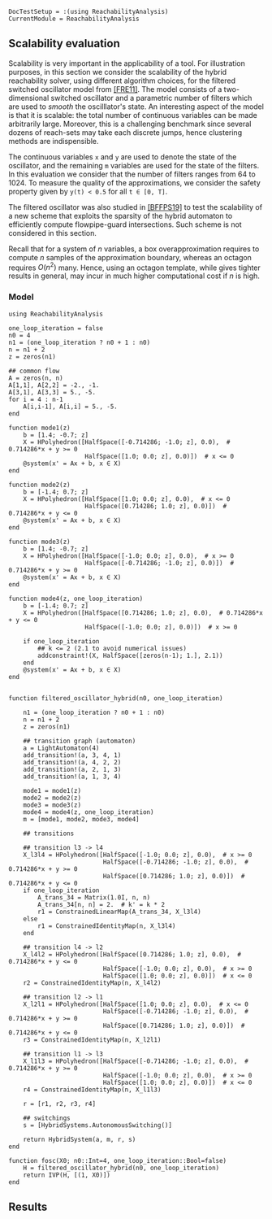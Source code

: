 ```@meta
DocTestSetup = :(using ReachabilityAnalysis)
CurrentModule = ReachabilityAnalysis
```

## Scalability evaluation

Scalability is very important in the applicability of a tool. For illustration
purposes, in this section we consider the scalability of the hybrid reachability
solver, using different algorithm choices, for the filtered switched oscillator
model from [[FRE11]](@ref). The model consists of a two-dimensional switched oscillator
and a parametric number of filters which are used to *smooth* the oscilllator's state.
An interesting aspect of the model is that it is scalable: the total number of continuous
variables can be made arbitrarily large. Moreover, this is a challenging benchmark
since several dozens of reach-sets may take each discrete jumps, hence clustering methods are indispensible.

The continuous variables ``x`` and ``y`` are used to denote the state of the oscillator,
and the remaining ``m`` variables are used for the state of the filters.
In this evaluation we consider that the number of filters ranges from 64 to 1024.
To measure the quality of the approximations, we consider the safety property given
by ``y(t) < 0.5`` for all ``t ∈ [0, T]``.

The filtered oscillator was also studied in [[BFFPS19]](@ref) to test the scalability
of a new scheme that exploits the sparsity of the hybrid automaton to efficiently
compute flowpipe-guard intersections. Such scheme is not considered in this section.

Recall that for a system of $n$ variables, a box overapproximation requires to
compute $n$ samples of the approximation boundary, whereas an octagon requires
$O(n^2)$ many. Hence, using an octagon template, while gives tighter results
in general, may incur in much higher computational cost if $n$ is high.

### Model

```@example filtered_oscillator
using ReachabilityAnalysis

one_loop_iteration = false
n0 = 4
n1 = (one_loop_iteration ? n0 + 1 : n0)
n = n1 + 2
z = zeros(n1)

## common flow
A = zeros(n, n)
A[1,1], A[2,2] = -2., -1.
A[3,1], A[3,3] = 5., -5.
for i = 4 : n-1
    A[i,i-1], A[i,i] = 5., -5.
end

function mode1(z)
    b = [1.4; -0.7; z]
    X = HPolyhedron([HalfSpace([-0.714286; -1.0; z], 0.0),  # 0.714286*x + y >= 0
                     HalfSpace([1.0; 0.0; z], 0.0)])  # x <= 0
    @system(x' = Ax + b, x ∈ X)
end

function mode2(z)
    b = [-1.4; 0.7; z]
    X = HPolyhedron([HalfSpace([1.0; 0.0; z], 0.0),  # x <= 0
                     HalfSpace([0.714286; 1.0; z], 0.0)])  # 0.714286*x + y <= 0
    @system(x' = Ax + b, x ∈ X)
end

function mode3(z)
    b = [1.4; -0.7; z]
    X = HPolyhedron([HalfSpace([-1.0; 0.0; z], 0.0),  # x >= 0
                     HalfSpace([-0.714286; -1.0; z], 0.0)])  # 0.714286*x + y >= 0
    @system(x' = Ax + b, x ∈ X)
end

function mode4(z, one_loop_iteration)
    b = [-1.4; 0.7; z]
    X = HPolyhedron([HalfSpace([0.714286; 1.0; z], 0.0),  # 0.714286*x + y <= 0
                     HalfSpace([-1.0; 0.0; z], 0.0)])  # x >= 0

    if one_loop_iteration
        ## k <= 2 (2.1 to avoid numerical issues)
        addconstraint!(X, HalfSpace([zeros(n-1); 1.], 2.1))
    end
    @system(x' = Ax + b, x ∈ X)
end


function filtered_oscillator_hybrid(n0, one_loop_iteration)

    n1 = (one_loop_iteration ? n0 + 1 : n0)
    n = n1 + 2
    z = zeros(n1)

    ## transition graph (automaton)
    a = LightAutomaton(4)
    add_transition!(a, 3, 4, 1)
    add_transition!(a, 4, 2, 2)
    add_transition!(a, 2, 1, 3)
    add_transition!(a, 1, 3, 4)

    mode1 = mode1(z)
    mode2 = mode2(z)
    mode3 = mode3(z)
    mode4 = mode4(z, one_loop_iteration)
    m = [mode1, mode2, mode3, mode4]

    ## transitions

    ## transition l3 -> l4
    X_l3l4 = HPolyhedron([HalfSpace([-1.0; 0.0; z], 0.0),  # x >= 0
                          HalfSpace([-0.714286; -1.0; z], 0.0),  # 0.714286*x + y >= 0
                          HalfSpace([0.714286; 1.0; z], 0.0)])  # 0.714286*x + y <= 0
    if one_loop_iteration
        A_trans_34 = Matrix(1.0I, n, n)
        A_trans_34[n, n] = 2.  # k' = k * 2
        r1 = ConstrainedLinearMap(A_trans_34, X_l3l4)
    else
        r1 = ConstrainedIdentityMap(n, X_l3l4)
    end

    ## transition l4 -> l2
    X_l4l2 = HPolyhedron([HalfSpace([0.714286; 1.0; z], 0.0),  # 0.714286*x + y <= 0
                          HalfSpace([-1.0; 0.0; z], 0.0),  # x >= 0
                          HalfSpace([1.0; 0.0; z], 0.0)])  # x <= 0
    r2 = ConstrainedIdentityMap(n, X_l4l2)

    ## transition l2 -> l1
    X_l2l1 = HPolyhedron([HalfSpace([1.0; 0.0; z], 0.0),  # x <= 0
                          HalfSpace([-0.714286; -1.0; z], 0.0),  # 0.714286*x + y >= 0
                          HalfSpace([0.714286; 1.0; z], 0.0)])  # 0.714286*x + y <= 0
    r3 = ConstrainedIdentityMap(n, X_l2l1)

    ## transition l1 -> l3
    X_l1l3 = HPolyhedron([HalfSpace([-0.714286; -1.0; z], 0.0),  # 0.714286*x + y >= 0
                          HalfSpace([-1.0; 0.0; z], 0.0),  # x >= 0
                          HalfSpace([1.0; 0.0; z], 0.0)])  # x <= 0
    r4 = ConstrainedIdentityMap(n, X_l1l3)

    r = [r1, r2, r3, r4]

    ## switchings
    s = [HybridSystems.AutonomousSwitching()]

    return HybridSystem(a, m, r, s)
end

function fosc(X0; n0::Int=4, one_loop_iteration::Bool=false)
    H = filtered_oscillator_hybrid(n0, one_loop_iteration)
    return IVP(H, [(1, X0)])
end
```

## Results
